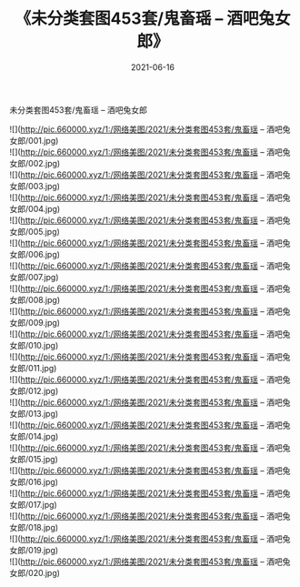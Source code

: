 ﻿---
layout: post
title:  《未分类套图453套/鬼畜瑶 – 酒吧兔女郎》
date:   2021-06-16
img: http://pic.660000.xyz/1:/网络美图/2021/未分类套图453套/鬼畜瑶 – 酒吧兔女郎/000.jpg
categories: [美女, 清纯, 唯美]
---

未分类套图453套/鬼畜瑶 – 酒吧兔女郎

 ![](http://pic.660000.xyz/1:/网络美图/2021/未分类套图453套/鬼畜瑶 – 酒吧兔女郎/001.jpg) <br>![](http://pic.660000.xyz/1:/网络美图/2021/未分类套图453套/鬼畜瑶 – 酒吧兔女郎/002.jpg) <br>![](http://pic.660000.xyz/1:/网络美图/2021/未分类套图453套/鬼畜瑶 – 酒吧兔女郎/003.jpg) <br>![](http://pic.660000.xyz/1:/网络美图/2021/未分类套图453套/鬼畜瑶 – 酒吧兔女郎/004.jpg) <br>![](http://pic.660000.xyz/1:/网络美图/2021/未分类套图453套/鬼畜瑶 – 酒吧兔女郎/005.jpg) <br>![](http://pic.660000.xyz/1:/网络美图/2021/未分类套图453套/鬼畜瑶 – 酒吧兔女郎/006.jpg) <br>![](http://pic.660000.xyz/1:/网络美图/2021/未分类套图453套/鬼畜瑶 – 酒吧兔女郎/007.jpg) <br>![](http://pic.660000.xyz/1:/网络美图/2021/未分类套图453套/鬼畜瑶 – 酒吧兔女郎/008.jpg) <br>![](http://pic.660000.xyz/1:/网络美图/2021/未分类套图453套/鬼畜瑶 – 酒吧兔女郎/009.jpg) <br>![](http://pic.660000.xyz/1:/网络美图/2021/未分类套图453套/鬼畜瑶 – 酒吧兔女郎/010.jpg) <br>![](http://pic.660000.xyz/1:/网络美图/2021/未分类套图453套/鬼畜瑶 – 酒吧兔女郎/011.jpg) <br>![](http://pic.660000.xyz/1:/网络美图/2021/未分类套图453套/鬼畜瑶 – 酒吧兔女郎/012.jpg) <br>![](http://pic.660000.xyz/1:/网络美图/2021/未分类套图453套/鬼畜瑶 – 酒吧兔女郎/013.jpg) <br>![](http://pic.660000.xyz/1:/网络美图/2021/未分类套图453套/鬼畜瑶 – 酒吧兔女郎/014.jpg) <br>![](http://pic.660000.xyz/1:/网络美图/2021/未分类套图453套/鬼畜瑶 – 酒吧兔女郎/015.jpg) <br>![](http://pic.660000.xyz/1:/网络美图/2021/未分类套图453套/鬼畜瑶 – 酒吧兔女郎/016.jpg) <br>![](http://pic.660000.xyz/1:/网络美图/2021/未分类套图453套/鬼畜瑶 – 酒吧兔女郎/017.jpg) <br>![](http://pic.660000.xyz/1:/网络美图/2021/未分类套图453套/鬼畜瑶 – 酒吧兔女郎/018.jpg) <br>![](http://pic.660000.xyz/1:/网络美图/2021/未分类套图453套/鬼畜瑶 – 酒吧兔女郎/019.jpg) <br>![](http://pic.660000.xyz/1:/网络美图/2021/未分类套图453套/鬼畜瑶 – 酒吧兔女郎/020.jpg) <br>